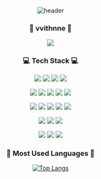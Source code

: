<div align="center">

![header](https://capsule-render.vercel.app/api?type=waving&color=E2C8CC&height=300&section=header&text=JoonghyunKim&fontColor=373737&fontSize=90&fontAlign=62&fontAlignY=32&desc=To%20become%20a%20top%20twenty%20percent%20developer...&descSize=25&descAlign=67&descAlignY=50)

  
### 👧 vvithnne 👧
<a href="https://blog.naver.com/rlawnd00000/"><img src="https://img.shields.io/badge/Blog-323232?style=flat&logo=Storyblok&logoColor=white"/></a>
  
  
  
### 💻 Tech Stack 💻

<img src="https://img.shields.io/badge/Java-007396?style=flat&logo=Java&logoColor=white"/></a>
<img src="https://img.shields.io/badge/Spring Boot-6DB33F?style=flat&logo=SpringBoot&logoColor=white"/></a>
<img src="https://img.shields.io/badge/Spring-6DB33f?style=flat&logo=Spring&logoColor=white"/></a>
<img src="https://img.shields.io/badge/Go-00ADD8?style=flat&logo=Go&logoColor=white"/></a>
  
<img src="https://img.shields.io/badge/HTML5-E34F26?style=flat&logo=HTML5&logoColor=white"/></a>
<img src="https://img.shields.io/badge/CSS3-1572B6?style=flat&logo=CSS3&logoColor=white"/></a>
<img src="https://img.shields.io/badge/JavaScript-F7DF1E?style=flat&logo=JavaScript&logoColor=white"/></a>
<img src="https://img.shields.io/badge/TypeScript-3178C6?style=flat&logo=TypeScript&logoColor=white"/></a>
<img src="https://img.shields.io/badge/jQuery-0769AD?style=flat&logo=jQuery&logoColor=white"/></a>

<img src="https://img.shields.io/badge/MySQL-4479A1?style=flat&logo=MySQL&logoColor=white"/></a>
<img src="https://img.shields.io/badge/Oracle-F80000?style=flat&logo=Oracle&logoColor=white"/></a>
<img src="https://img.shields.io/badge/MariaDB-003545?style=flat&logo=MariaDB&logoColor=white"/></a>
<img src="https://img.shields.io/badge/Linux-FCC624?style=flat&logo=Linux&logoColor=white"/></a>
<img src="https://img.shields.io/badge/FileZilla-BF0000?style=flat&logo=FileZilla&logoColor=white"/></a>

<img src="https://img.shields.io/badge/Docker-2496ED?style=flat&logo=Docker&logoColor=white"/></a>
<img src="https://img.shields.io/badge/Jenkins-D24939?style=flat&logo=Jenkins&logoColor=white"/></a>
<img src="https://img.shields.io/badge/Portainer-13BEF9?style=flat&logo=Portainer&logoColor=white"/></a>

<img src="https://img.shields.io/badge/Redmine-B32024?style=flat&logo=Redmine&logoColor=white"/></a>
<img src="https://img.shields.io/badge/GitHub-181717?style=flat&logo=GitHub&logoColor=white"/></a>
<img src="https://img.shields.io/badge/Git-F05032?style=flat&logo=Git&logoColor=white"/></a>



### 🔎 Most Used Languages 🔎

[![Top Langs](https://github-readme-stats.vercel.app/api/top-langs/?username=junghyun0783&layout=compact)](https://github.com/junghyun0783/github-readme-stats)


<!--
**junghyun0783/junghyun0783** is a ✨ _special_ ✨ repository because its `README.md` (this file) appears on your GitHub profile.

Here are some ideas to get you started:

- 🔭 I’m currently working on ...
- 🌱 I’m currently learning ...
- 👯 I’m looking to collaborate on ...
- 🤔 I’m looking for help with ...
- 💬 Ask me about ...
- 📫 How to reach me: ...
- 😄 Pronouns: ...
- ⚡ Fun fact: ...
-->
</div>

